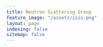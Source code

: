 ```yaml
---
title: Neutron Scattering Group
feature_image: "/assets/isis.png"
layout: page
indexing: false
sitemap: false
---
```


<!---[Nomination for Don McKenzie Paul Thesis Prize 2023 is now closed](https://ukneutron.org/general/2022/12/12/DonMcKenziePaulThesisPrize2023/).>

[Nomination for B. T. M. Willis Prize 2023 is now closed](https://ukneutron.org/general/2023/01/19/btm-willis-nom/).

[**Dr Harrison Laurent wins the Don McKenzie Paul Thesis Prize 2023**](https://www.isis.stfc.ac.uk/Pages/News23_DonMcKenziePaulPrize.aspx)

[**Dr Otto Mustonen wins the BTM Willis Prize 2023**](https://www.isis.stfc.ac.uk/Pages/News23_WillisPrize.aspx)

The Neutron Scattering Group is a group jointly hosted by Institute of Physics ([IOP](https://www.iop.org/physics-community/special-interest-groups/neutron-scattering-group)) and the Royal Society of Chemistry ([RSC](https://www.rsc.org/membership-and-community/connect-with-others/through-interests/interest-groups/neutron-scattering/)) to promote neutron science actively with its UK user community.
Our aims are to:
 
- Organise events to develop UK neutron user links and discuss results from neutron experiments
- Provide links to and from UK-funded neutron sources and the [European Neutron Scattering Association](http://www.neutrons-ensa.eu)
- Represent neutron scattering and its UK users within the IOP and RSC learned societies
- Support actively early career researchers in the UK to engage with neutron scattering
 
Our mission is to support and develop the UK neutron community in a rapidly changing global neutron landscape, and to represent UK neutron scattering externally.
Additionally, we award the [BTM Willis Prize](./willis), Don McKenzie Paul Thesis Prize and the Thomas-Penfold Poster Prize annually. 
Examples of activities include organising and contributing to conferences and schools involving neutron scattering research, e.g. the [Faraday Joint Interest Group Conferences](https://warwick.ac.uk/fac/sci/chemistry/news/events/faraday2017/) in 2017, 2021 and 2023, the [Gordon Research Conferences on Neutron Scattering](https://www.grc.org/neutron-scattering-conference/), the biennial [Oxford School on Neutron Scattering](https://www.oxfordneutronschool.org/) and  [early career researcher meetings](https://ukneutron.org/early_career/) in 2020 and 2022.

The NMSUM 2023 user survey is now open. Participate [here](https://www.smartsurvey.co.uk/s/NMSUM23_UserSurvey/)


<center><a class="twitter-timeline" data-width="350" data-height="500" data-theme="light" href="https://twitter.com/UkNeutron?ref_src=twsrc%5Etfw">Tweets by UkNeutron</a> <script async src="https://platform.twitter.com/widgets.js" charset="utf-8"></script></center>
